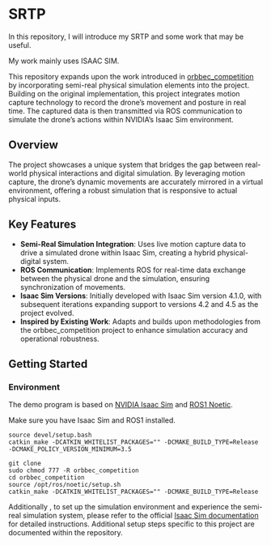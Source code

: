 # SRTP
In this repository, I will introduce my SRTP and some work that may be useful.

My work mainly uses ISAAC SIM. 


This repository expands upon the work introduced in [orbbec_competition](https://github.com/EnderMandS/orbbec_competition) by incorporating semi-real physical simulation elements into the project. Building on the original implementation, this project integrates motion capture technology to record the drone’s movement and posture in real time. The captured data is then transmitted via ROS communication to simulate the drone’s actions within NVIDIA’s Isaac Sim environment.

## Overview

The project showcases a unique system that bridges the gap between real-world physical interactions and digital simulation. By leveraging motion capture, the drone’s dynamic movements are accurately mirrored in a virtual environment, offering a robust simulation that is responsive to actual physical inputs.

## Key Features

- **Semi-Real Simulation Integration**: Uses live motion capture data to drive a simulated drone within Isaac Sim, creating a hybrid physical-digital system.
- **ROS Communication**: Implements ROS for real-time data exchange between the physical drone and the simulation, ensuring synchronization of movements.
- **Isaac Sim Versions**: Initially developed with Isaac Sim version 4.1.0, with subsequent iterations expanding support to versions 4.2 and 4.5 as the project evolved.
- **Inspired by Existing Work**: Adapts and builds upon methodologies from the orbbec_competition project to enhance simulation accuracy and operational robustness.

## Getting Started

### Environment
The demo program is based on [NVIDIA Isaac Sim](https://developer.nvidia.cn/isaac-sim) and [ROS1 Noetic](https://wiki.ros.org/noetic).

Make sure you have Isaac Sim and ROS1 installed.

```shell
source devel/setup.bash
catkin_make -DCATKIN_WHITELIST_PACKAGES="" -DCMAKE_BUILD_TYPE=Release -DCMAKE_POLICY_VERSION_MINIMUM=3.5
```

```shell
git clone 
sudo chmod 777 -R orbbec_competition
cd orbbec_competition
source /opt/ros/noetic/setup.sh
catkin_make -DCATKIN_WHITELIST_PACKAGES="" -DCMAKE_BUILD_TYPE=Release
```

Additionally , to set up the simulation environment and experience the semi-real simulation system, please refer to the official [Isaac Sim documentation](https://developer.nvidia.com/isaac/sim) for detailed instructions. Additional setup steps specific to this project are documented within the repository.


